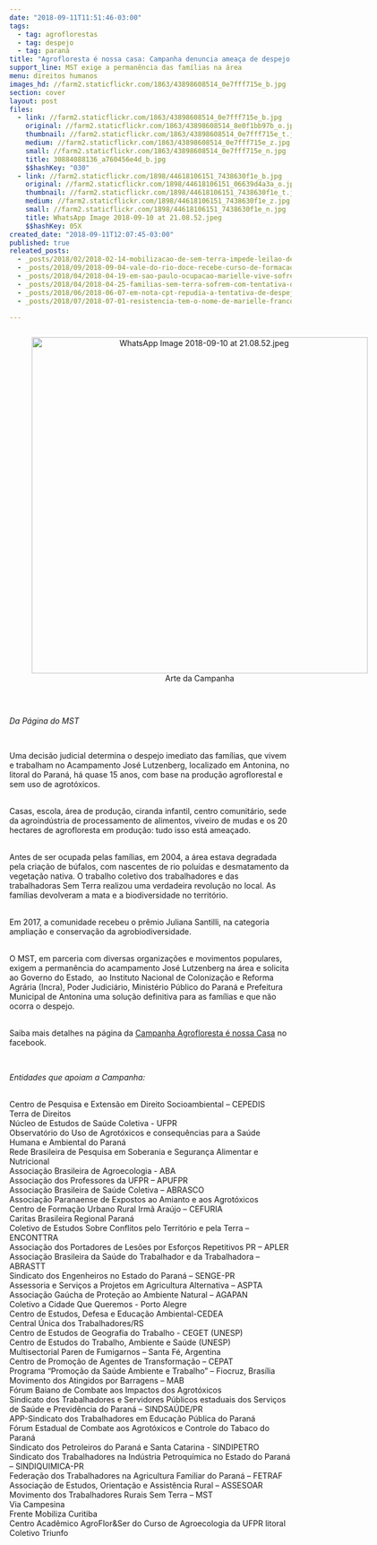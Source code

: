 ```yaml
---
date: "2018-09-11T11:51:46-03:00"
tags:
  - tag: agroflorestas
  - tag: despejo
  - tag: paraná
title: "Agrofloresta é nossa casa: Campanha denuncia ameaça de despejo e defende Acampamento José Lutzenberg"
support_line: MST exige a permanência das famílias na área
menu: direitos humanos
images_hd: //farm2.staticflickr.com/1863/43898608514_0e7fff715e_b.jpg
section: cover
layout: post
files:
  - link: //farm2.staticflickr.com/1863/43898608514_0e7fff715e_b.jpg
    original: //farm2.staticflickr.com/1863/43898608514_8e0f1bb97b_o.jpg
    thumbnail: //farm2.staticflickr.com/1863/43898608514_0e7fff715e_t.jpg
    medium: //farm2.staticflickr.com/1863/43898608514_0e7fff715e_z.jpg
    small: //farm2.staticflickr.com/1863/43898608514_0e7fff715e_n.jpg
    title: 30884088136_a760456e4d_b.jpg
    $$hashKey: "030"
  - link: //farm2.staticflickr.com/1898/44618106151_7438630f1e_b.jpg
    original: //farm2.staticflickr.com/1898/44618106151_06639d4a3a_o.jpg
    thumbnail: //farm2.staticflickr.com/1898/44618106151_7438630f1e_t.jpg
    medium: //farm2.staticflickr.com/1898/44618106151_7438630f1e_z.jpg
    small: //farm2.staticflickr.com/1898/44618106151_7438630f1e_n.jpg
    title: WhatsApp Image 2018-09-10 at 21.08.52.jpeg
    $$hashKey: 05X
created_date: "2018-09-11T12:07:45-03:00"
published: true
releated_posts:
  - _posts/2018/02/2018-02-14-mobilizacao-de-sem-terra-impede-leilao-de-parte-de-um-assentamento-no-parana.md
  - _posts/2018/09/2018-09-04-vale-do-rio-doce-recebe-curso-de-formacao-em-agroflorestas.md
  - _posts/2018/04/2018-04-19-em-sao-paulo-ocupacao-marielle-vive-sofre-ameaca-de-reintegracao.md
  - _posts/2018/04/2018-04-25-familias-sem-terra-sofrem-com-tentativa-de-despejo-no-rn.md
  - _posts/2018/06/2018-06-07-em-nota-cpt-repudia-a-tentativa-de-despejo-de-96-familias-do-assentamento-nova-conquista-no-mt.md
  - _posts/2018/07/2018-07-01-resistencia-tem-o-nome-de-marielle-franco.md

---
```

<div style="text-align:center">
<figure class="image" style="display:inline-block"><img alt="WhatsApp Image 2018-09-10 at 21.08.52.jpeg" height="600" src="//farm2.staticflickr.com/1898/44618106151_7438630f1e_b.jpg" width="600" />
<figcaption>Arte da Campanha</figcaption>
</figure>
</div>

<p>&nbsp;</p>

<p><em>Da P&aacute;gina do MST</em></p>

<p>&nbsp;</p>

<p>Uma decis&atilde;o judicial determina o despejo imediato das fam&iacute;lias, que vivem e trabalham no Acampamento Jos&eacute; Lutzenberg, localizado em Antonina, no litoral do Paran&aacute;, h&aacute; quase 15 anos, com base na produ&ccedil;&atilde;o agroflorestal e sem uso de agrot&oacute;xicos.</p>

<p><br />
Casas, escola, &aacute;rea de produ&ccedil;&atilde;o, ciranda infantil, centro comunit&aacute;rio, sede da agroind&uacute;stria de processamento de alimentos, viveiro de mudas e os 20 hectares de agrofloresta em produ&ccedil;&atilde;o: tudo isso est&aacute; amea&ccedil;ado.</p>

<p><br />
Antes de ser ocupada pelas fam&iacute;lias, em 2004, a &aacute;rea estava degradada pela cria&ccedil;&atilde;o de b&uacute;falos, com nascentes de rio polu&iacute;das e desmatamento da vegeta&ccedil;&atilde;o nativa.&nbsp;O trabalho coletivo dos trabalhadores e das trabalhadoras Sem Terra realizou uma verdadeira revolu&ccedil;&atilde;o no local. As fam&iacute;lias devolveram a mata e a biodiversidade no territ&oacute;rio.&nbsp;</p>

<p><br />
Em 2017, a comunidade recebeu o pr&ecirc;mio Juliana Santilli, na categoria amplia&ccedil;&atilde;o e conserva&ccedil;&atilde;o da agrobiodiversidade.&nbsp;</p>

<p><br />
O MST, em parceria com diversas organiza&ccedil;&otilde;es e movimentos populares, exigem a perman&ecirc;ncia do acampamento Jos&eacute; Lutzenberg na &aacute;rea e solicita ao Governo do Estado,&nbsp; ao Instituto Nacional de Coloniza&ccedil;&atilde;o e Reforma Agr&aacute;ria (Incra), Poder Judici&aacute;rio, Minist&eacute;rio P&uacute;blico do Paran&aacute; e Prefeitura Municipal de Antonina uma solu&ccedil;&atilde;o definitiva para as fam&iacute;lias e que n&atilde;o ocorra o despejo.</p>

<p><br />
Saiba mais detalhes&nbsp;na p&aacute;gina da <a href="https://www.facebook.com/AgroflorestaENossaCasa/">Campanha Agrofloresta &eacute; nossa Casa</a> no facebook.&nbsp;</p>

<p>&nbsp;</p>

<p><em>Entidades que apoiam a Campanha:</em></p>

<p><br />
Centro de Pesquisa e Extens&atilde;o em Direito Socioambiental &ndash; CEPEDIS<br />
Terra de Direitos<br />
N&uacute;cleo de Estudos de Sa&uacute;de Coletiva - UFPR<br />
Observat&oacute;rio do Uso de Agrot&oacute;xicos e consequ&ecirc;ncias para a Sa&uacute;de Humana e Ambiental do Paran&aacute;<br />
Rede Brasileira de Pesquisa em Soberania e Seguran&ccedil;a Alimentar e Nutricional<br />
Associa&ccedil;&atilde;o Brasileira de Agroecologia - ABA<br />
Associa&ccedil;&atilde;o dos Professores da UFPR &ndash; APUFPR<br />
Associa&ccedil;&atilde;o Brasileira de Sa&uacute;de Coletiva &ndash; ABRASCO<br />
Associa&ccedil;&atilde;o Paranaense de Expostos ao Amianto e aos Agrot&oacute;xicos<br />
Centro de Forma&ccedil;&atilde;o Urbano Rural Irm&atilde; Ara&uacute;jo &ndash; CEFURIA<br />
Caritas Brasileira Regional Paran&aacute;<br />
Coletivo de Estudos Sobre Conflitos pelo Territ&oacute;rio e pela Terra &ndash; ENCONTTRA<br />
Associa&ccedil;&atilde;o dos Portadores de Les&otilde;es por Esfor&ccedil;os Repetitivos PR &ndash; APLER<br />
Associa&ccedil;&atilde;o Brasileira da Sa&uacute;de do Trabalhador e da Trabalhadora &ndash; ABRASTT<br />
Sindicato dos Engenheiros no Estado do Paran&aacute; &ndash; SENGE-PR<br />
Assessoria e Servi&ccedil;os a Projetos em Agricultura Alternativa &ndash; ASPTA<br />
Associa&ccedil;&atilde;o Ga&uacute;cha de Prote&ccedil;&atilde;o ao Ambiente Natural &ndash; AGAPAN<br />
Coletivo a Cidade Que Queremos - Porto Alegre<br />
Centro de Estudos, Defesa e Educa&ccedil;&atilde;o Ambiental-CEDEA<br />
Central &Uacute;nica dos Trabalhadores/RS<br />
Centro de Estudos de Geografia do Trabalho - CEGET (UNESP)<br />
Centro de Estudos do Trabalho, Ambiente e Sa&uacute;de (UNESP)<br />
Multisectorial Paren de Fumigarnos &ndash; Santa F&eacute;, Argentina<br />
Centro de Promo&ccedil;&atilde;o de Agentes de Transforma&ccedil;&atilde;o &ndash; CEPAT<br />
Programa &ldquo;Promo&ccedil;&atilde;o da Sa&uacute;de Ambiente e Trabalho&rdquo; &ndash; Fiocruz, Bras&iacute;lia<br />
Movimento dos Atingidos por Barragens &ndash; MAB<br />
F&oacute;rum Baiano de Combate aos Impactos dos Agrot&oacute;xicos<br />
Sindicato dos Trabalhadores e Servidores P&uacute;blicos estaduais dos Servi&ccedil;os de Sa&uacute;de e Previd&ecirc;ncia do Paran&aacute; &ndash; SINDSA&Uacute;DE/PR<br />
APP-Sindicato dos Trabalhadores em Educa&ccedil;&atilde;o P&uacute;blica do Paran&aacute;<br />
F&oacute;rum Estadual de Combate aos Agrot&oacute;xicos e Controle do Tabaco do Paran&aacute;<br />
Sindicato dos Petroleiros do Paran&aacute; e Santa Catarina - SINDIPETRO<br />
Sindicato dos Trabalhadores na Ind&uacute;stria Petroqu&iacute;mica no Estado do Paran&aacute; &ndash; SINDIQUIMICA-PR<br />
Federa&ccedil;&atilde;o dos Trabalhadores na Agricultura Familiar do Paran&aacute; &ndash; FETRAF<br />
Associa&ccedil;&atilde;o de Estudos, Orienta&ccedil;&atilde;o e Assist&ecirc;ncia Rural &ndash; ASSESOAR<br />
Movimento dos Trabalhadores Rurais Sem Terra &ndash; MST<br />
Via Campesina<br />
Frente Mobiliza Curitiba<br />
Centro Acad&ecirc;mico AgroFlor&amp;Ser do Curso de Agroecologia da UFPR litoral<br />
Coletivo Triunfo</p>
